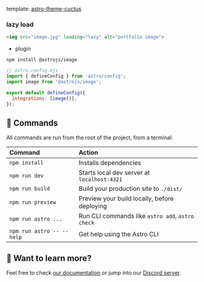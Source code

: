 template: [astro-theme-cuctus](https://github.com/chrismwilliams/astro-theme-cactus)

### lazy load
```html
<img src="image.jpg" loading="lazy" alt="portfolio image">
```

- plugin

```
npm install @astrojs/image
```

```js
// astro.config.mjs
import { defineConfig } from 'astro/config';
import image from '@astrojs/image';

export default defineConfig({
  integrations: [image()],
});
```

## 🧞 Commands

All commands are run from the root of the project, from a terminal:

| Command                   | Action                                           |
| :------------------------ | :----------------------------------------------- |
| `npm install`             | Installs dependencies                            |
| `npm run dev`             | Starts local dev server at `localhost:4321`      |
| `npm run build`           | Build your production site to `./dist/`          |
| `npm run preview`         | Preview your build locally, before deploying     |
| `npm run astro ...`       | Run CLI commands like `astro add`, `astro check` |
| `npm run astro -- --help` | Get help using the Astro CLI                     |

## 👀 Want to learn more?

Feel free to check [our documentation](https://docs.astro.build) or jump into our [Discord server](https://astro.build/chat).
